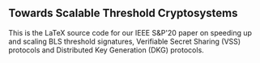## Towards Scalable Threshold Cryptosystems

This is the LaTeX source code for our IEEE S&P'20 paper on speeding up and scaling BLS threshold signatures, Verifiable Secret Sharing (VSS) protocols and Distributed Key Generation (DKG) protocols.
